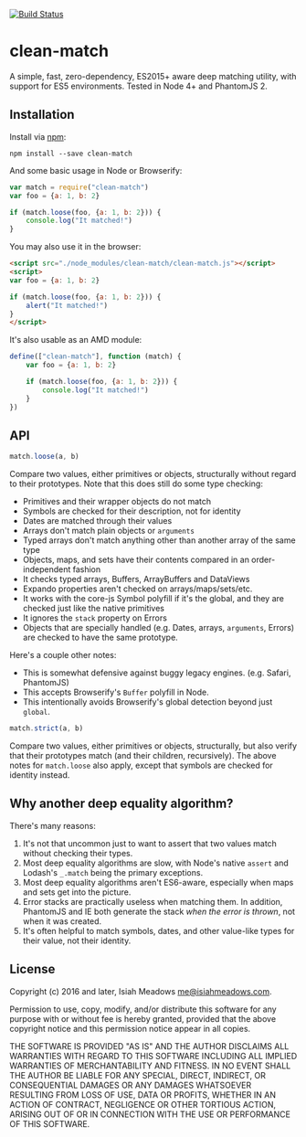 [![Build Status](https://travis-ci.org/isiahmeadows/clean-match.svg?branch=master)](https://travis-ci.org/isiahmeadows/clean-match)

# clean-match

A simple, fast, zero-dependency, ES2015+ aware deep matching utility, with support for ES5 environments. Tested in Node 4+ and PhantomJS 2.

## Installation

Install via [npm](https://www.npmjs.com/package/clean-match):

```
npm install --save clean-match
```

And some basic usage in Node or Browserify:

```js
var match = require("clean-match")
var foo = {a: 1, b: 2}

if (match.loose(foo, {a: 1, b: 2})) {
    console.log("It matched!")
}
```

You may also use it in the browser:

```html
<script src="./node_modules/clean-match/clean-match.js"></script>
<script>
var foo = {a: 1, b: 2}

if (match.loose(foo, {a: 1, b: 2})) {
    alert("It matched!")
}
</script>
```

It's also usable as an AMD module:

```js
define(["clean-match"], function (match) {
    var foo = {a: 1, b: 2}

    if (match.loose(foo, {a: 1, b: 2})) {
        console.log("It matched!")
    }    
})
```

## API

```js
match.loose(a, b)
```

Compare two values, either primitives or objects, structurally without regard to their prototypes. Note that this does still do some type checking:

- Primitives and their wrapper objects do not match
- Symbols are checked for their description, not for identity
- Dates are matched through their values
- Arrays don't match plain objects or `arguments`
- Typed arrays don't match anything other than another array of the same type
- Objects, maps, and sets have their contents compared in an order-independent fashion
- It checks typed arrays, Buffers, ArrayBuffers and DataViews
- Expando properties aren't checked on arrays/maps/sets/etc.
- It works with the core-js Symbol polyfill if it's the global, and they are checked just like the native primitives
- It ignores the `stack` property on Errors
- Objects that are specially handled (e.g. Dates, arrays, `arguments`, Errors) are checked to have the same prototype.

Here's a couple other notes:

- This is somewhat defensive against buggy legacy engines. (e.g. Safari, PhantomJS)
- This accepts Browserify's `Buffer` polyfill in Node.
- This intentionally avoids Browserify's global detection beyond just `global`.

```js
match.strict(a, b)
```

Compare two values, either primitives or objects, structurally, but also verify that their prototypes match (and their children, recursively). The above notes for `match.loose` also apply, except that symbols are checked for identity instead.

## Why another deep equality algorithm?

There's many reasons:

1. It's not that uncommon just to want to assert that two values match without checking their types.
2. Most deep equality algorithms are slow, with Node's native `assert` and Lodash's `_.match` being the primary exceptions.
3. Most deep equality algorithms aren't ES6-aware, especially when maps and sets get into the picture.
4. Error stacks are practically useless when matching them. In addition, PhantomJS and IE both generate the stack *when the error is thrown*, not when it was created.
5. It's often helpful to match symbols, dates, and other value-like types for their value, not their identity.

## License

Copyright (c) 2016 and later, Isiah Meadows <me@isiahmeadows.com>.

Permission to use, copy, modify, and/or distribute this software for any purpose with or without fee is hereby granted, provided that the above copyright notice and this permission notice appear in all copies.

THE SOFTWARE IS PROVIDED "AS IS" AND THE AUTHOR DISCLAIMS ALL WARRANTIES WITH REGARD TO THIS SOFTWARE INCLUDING ALL IMPLIED WARRANTIES OF MERCHANTABILITY AND FITNESS. IN NO EVENT SHALL THE AUTHOR BE LIABLE FOR ANY SPECIAL, DIRECT, INDIRECT, OR CONSEQUENTIAL DAMAGES OR ANY DAMAGES WHATSOEVER RESULTING FROM LOSS OF USE, DATA OR PROFITS, WHETHER IN AN ACTION OF CONTRACT, NEGLIGENCE OR OTHER TORTIOUS ACTION, ARISING OUT OF OR IN CONNECTION WITH THE USE OR PERFORMANCE OF THIS SOFTWARE.
